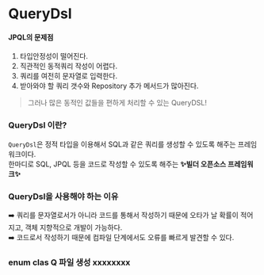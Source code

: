 # QueryDsl
#### JPQL의 문제점
1) 타입안정성이 떨어진다.
2) 직관적인 동적쿼리 작성이 어렵다.
3) 쿼리를 여전히 문자열로 입력한다.
4) 받아와야 할 쿼리 갯수와 Repository 추가 메서드가 많아진다.  
> 그러나 많은 동적인 값들을 편하게 처리할 수 있는 QueryDSL!
### QueryDsl 이란?
`QueryDsl`은 정적 타입을 이용해서 SQL과 같은 쿼리를 생성할 수 있도록 해주는 프레임워크이다.  
한마디로 SQL, JPQL 등을 코드로 작성할 수 있도록 해주는 **✨빌더 오픈소스 프레임워크✨**
### QueryDsl을 사용해야 하는 이유
➡️ 쿼리를 문자열로서가 아니라 코드를 통해서 작성하기 때문에 오타가 날 확률이 적어지고, 객체 지향적으로 개발이 가능하다.  
➡️ 코드로서 작성하기 때문에 컴파일 단계에서도 오류를 빠르게 발견할 수 있다.

### enum clas Q 파일 생성 xxxxxxxx
